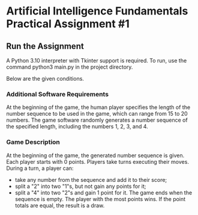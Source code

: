 # Artificial Intelligence Fundamentals Practical Assignment #1
## Run the Assignment
A Python 3.10 interpreter with Tkinter support is required.
To run, use the command python3 main.py in the project directory.

Below are the given conditions.
### Additional Software Requirements
At the beginning of the game, the human player specifies the length of the number sequence to be used in the game, which can range from 15 to 20 numbers. The game software randomly generates a number sequence of the specified length, including the numbers 1, 2, 3, and 4.

### Game Description
At the beginning of the game, the generated number sequence is given. Each player starts with 0 points. Players take turns executing their moves. During a turn, a player can:
* take any number from the sequence and add it to their score;
* split a "2" into two "1"s, but not gain any points for it;
* split a "4" into two "2"s and gain 1 point for it.
The game ends when the sequence is empty. The player with the most points wins. If the point totals are equal, the result is a draw.
